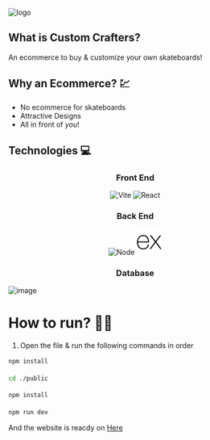 ![logo](https://user-images.githubusercontent.com/99130418/236415790-88346bce-9344-4112-93b2-5af59c76ba99.png)

## What is Custom Crafters?

An ecommerce to buy & customize your own skateboards!

## Why an Ecommerce? 💹

- No ecommerce for skateboards
- Attractive Designs
- All in front of *you*!

## Technologies 💻
<h3 align ="middle">Front End</h3>

<p align="middle">
<img src="https://raw.githubusercontent.com/danielcranney/readme-generator/main/public/icons/skills/vite-colored.svg" width="50" height="50" alt="Vite" />
<img src="https://raw.githubusercontent.com/danielcranney/readme-generator/main/public/icons/skills/react-colored.svg" width="50" height="50" alt="React" />
</p>

<h3 align ="middle">Back End</h3>

<p align="middle">
<img src="https://raw.githubusercontent.com/danielcranney/readme-generator/main/public/icons/skills/nodejs-colored.svg" width="50" height="50" alt="Node" />
<img class="ml-4 w-8 h-8 sm:w-10 sm:h-10" src="https://raw.githubusercontent.com/devicons/devicon/master/icons/express/express-original.svg" alt="Express" width="50" height="50">
</p>

<h3 align ="middle">Database</h3>

![image](https://user-images.githubusercontent.com/99130418/236413431-91577e74-2fbe-4b89-9adf-03def8f97429.png)

# How to run? 🏃‍♂️

1. Open the file & run the following commands in order
``` bash
npm install

cd ./public

npm install

npm run dev
```

And the website is reacdy on <a href="http://localhost:1573/">Here</a>
